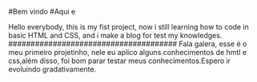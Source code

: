 #Bem vindo
#Aqui e 

Hello everybody, this is my fist project, now i still learning how to code in basic HTML and CSS, and i make a blog for test my knowledges.
######################################
Fala galera, esse é o meu primeiro projetinho, nele eu aplico alguns conhecimentos de hmtl e css,além disso, foi bom parar testar meus conhecimentos.Espero ir evoluindo gradativamente.
 